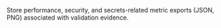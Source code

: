 Store performance, security, and secrets-related metric exports (JSON, PNG) associated with validation evidence.
